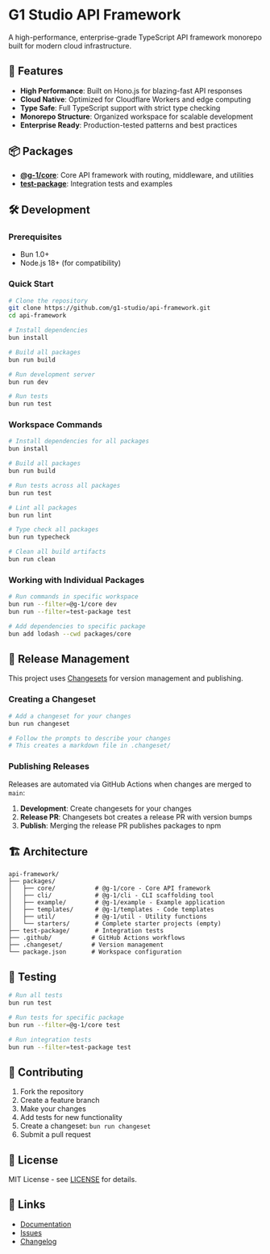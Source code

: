 # G1 Studio API Framework

A high-performance, enterprise-grade TypeScript API framework monorepo built for modern cloud infrastructure.

## 🚀 Features

- **High Performance**: Built on Hono.js for blazing-fast API responses
- **Cloud Native**: Optimized for Cloudflare Workers and edge computing
- **Type Safe**: Full TypeScript support with strict type checking
- **Monorepo Structure**: Organized workspace for scalable development
- **Enterprise Ready**: Production-tested patterns and best practices

## 📦 Packages

- **[@g-1/core](./packages/core)**: Core API framework with routing, middleware, and utilities
- **[test-package](./test-package)**: Integration tests and examples

## 🛠️ Development

### Prerequisites

- Bun 1.0+ 
- Node.js 18+ (for compatibility)

### Quick Start

```bash
# Clone the repository
git clone https://github.com/g1-studio/api-framework.git
cd api-framework

# Install dependencies
bun install

# Build all packages
bun run build

# Run development server
bun run dev

# Run tests
bun run test
```

### Workspace Commands

```bash
# Install dependencies for all packages
bun install

# Build all packages
bun run build

# Run tests across all packages
bun run test

# Lint all packages
bun run lint

# Type check all packages
bun run typecheck

# Clean all build artifacts
bun run clean
```

### Working with Individual Packages

```bash
# Run commands in specific workspace
bun run --filter=@g-1/core dev
bun run --filter=test-package test

# Add dependencies to specific package
bun add lodash --cwd packages/core
```

## 🔄 Release Management

This project uses [Changesets](https://github.com/changesets/changesets) for version management and publishing.

### Creating a Changeset

```bash
# Add a changeset for your changes
bun run changeset

# Follow the prompts to describe your changes
# This creates a markdown file in .changeset/
```

### Publishing Releases

Releases are automated via GitHub Actions when changes are merged to `main`:

1. **Development**: Create changesets for your changes
2. **Release PR**: Changesets bot creates a release PR with version bumps
3. **Publish**: Merging the release PR publishes packages to npm

## 🏗️ Architecture

```
api-framework/
├── packages/
│   ├── core/           # @g-1/core - Core API framework
│   ├── cli/            # @g-1/cli - CLI scaffolding tool
│   ├── example/        # @g-1/example - Example application
│   ├── templates/      # @g-1/templates - Code templates
│   ├── util/           # @g-1/util - Utility functions
│   └── starters/       # Complete starter projects (empty)
├── test-package/       # Integration tests
├── .github/           # GitHub Actions workflows
├── .changeset/        # Version management
└── package.json       # Workspace configuration
```

## 🧪 Testing

```bash
# Run all tests
bun run test

# Run tests for specific package
bun run --filter=@g-1/core test

# Run integration tests
bun run --filter=test-package test
```

## 📝 Contributing

1. Fork the repository
2. Create a feature branch
3. Make your changes
4. Add tests for new functionality
5. Create a changeset: `bun run changeset`
6. Submit a pull request

## 📄 License

MIT License - see [LICENSE](LICENSE) for details.

## 🔗 Links

- [Documentation](https://g1-studio.github.io/api-framework)
- [Issues](https://github.com/g1-studio/api-framework/issues)
- [Changelog](https://github.com/g1-studio/api-framework/releases)